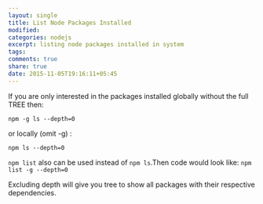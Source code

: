 ```yaml
---
layout: single
title: List Node Packages Installed
modified:
categories: nodejs
excerpt: listing node packages installed in system
tags:
comments: true
share: true
date: 2015-11-05T19:16:11+05:45
---
```


If you are only interested in the packages installed globally without the full TREE then:

`npm -g ls --depth=0`

or locally (omit -g) :

`npm ls --depth=0`

`npm list` also can be used instead of `npm ls`.Then code would look like:
`npm list -g --depth=0`

Excluding depth will give you tree to show all packages with their respective dependencies.
